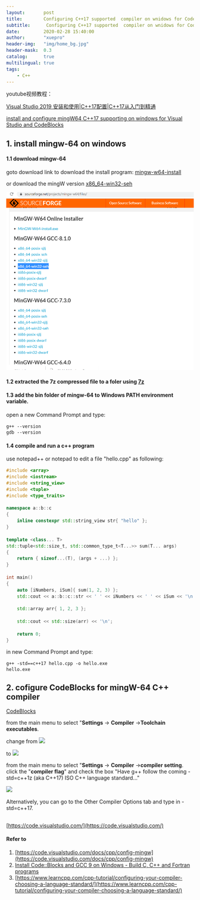 ```yaml
---
layout:       post
title:        Configuring C++17 supported  compiler on wnidows for CodeBlocks and Visual Studio Code 
subtitle:      Configuring C++17 supported  compiler on wnidows for CodeBlocks and Visual Studio Code 
date:         2020-02-28 15:40:00
author:       "xuepro"
header-img:   "img/home_bg.jpg"
header-mask:  0.3
catalog:      true
multilingual: true
tags:
    - C++    
---    
```


youtube视频教程：

[Visual Studio 2019 安装和使用|C++17配置|C++17从入门到精通](https://www.youtube.com/watch?v=qQUeV1hnRcI)

[install and configure mingW64 C++17 supporting on windows for Visual Studio and CodeBlocks](https://www.youtube.com/watch?v=lvt1QvywH-s)

## 1.  install mingw-64 on windows

#### 1.1 download  mingw-64
goto download link to download the install program: [mingw-w64-install ](https://sourceforge.net/projects/mingw-w64/files/Toolchains%20targetting%20Win32/Personal%20Builds/mingw-builds/installer/mingw-w64-install.exe/download)

or download the mingW version [x86_64-win32-seh](https://sourceforge.net/projects/mingw-w64/files/)

![](../imgs/mingw.png)

#### 1.2 extracted the 7z compressed file to a foler using [7z](https://www.7-zip.org/download.html)

####  1.3  add the bin folder of mingw-64 to Windows PATH environment variable.

open a new Command Prompt and type:
```
g++ --version
gdb --version
```

#### 1.4 compile and run a c++ program 
use notepad++ or notepad  to edit a file "hello.cpp" as following:

```cpp
#include <array>
#include <iostream>
#include <string_view>
#include <tuple>
#include <type_traits>
 
namespace a::b::c
{
    inline constexpr std::string_view str{ "hello" };
}
 
template <class... T>
std::tuple<std::size_t, std::common_type_t<T...>> sum(T... args)
{
    return { sizeof...(T), (args + ...) };
}
 
int main()
{
    auto [iNumbers, iSum]{ sum(1, 2, 3) };
    std::cout << a::b::c::str << ' ' << iNumbers << ' ' << iSum << '\n';
 
    std::array arr{ 1, 2, 3 };
 
    std::cout << std::size(arr) << '\n';
 
    return 0;
}
```

in new Command Prompt and type:
```
g++ -std==c++17 hello.cpp -o hello.exe
hello.exe
```

## 2. cofigure CodeBlocks for mingW-64 C++ compiler

[CodeBlocks](http://www.codeblocks.org/)

from the main menu to select "**Settings** → **Compiler** →**Toolchain executables**. 

change from 
![](https://solarianprogrammer.com/images/2019/11/16/codeblocks_default_toolchain_settings.png)

to 
![](https://solarianprogrammer.com/images/2019/11/16/codeblocks_modified_toolchain_settings.png)

from the main menu to select "**Settings** → **Compiler** →**compiler setting**. click the "**compiler flag**" and check the box 
"Have g++ follow the coming -std=c++1z  (aka C++17) ISO C++ language standard..."

![](https://www.learncpp.com/images/CppTutorial/Chapter0/CB-C++11-min.png)

Alternatively, you can go to the Other Compiler Options tab and type in -std=c++17.

##

 [https://code.visualstudio.com/](https://code.visualstudio.com/)

#### Refer to 

1. [https://code.visualstudio.com/docs/cpp/config-mingw](https://code.visualstudio.com/docs/cpp/config-mingw)
2. [Install Code::Blocks and GCC 9 on Windows - Build C, C++ and Fortran programs](https://solarianprogrammer.com/2019/11/16/install-codeblocks-gcc-windows-build-c-cpp-fortran-programs/)
3. [https://www.learncpp.com/cpp-tutorial/configuring-your-compiler-choosing-a-language-standard/](https://www.learncpp.com/cpp-tutorial/configuring-your-compiler-choosing-a-language-standard/)
